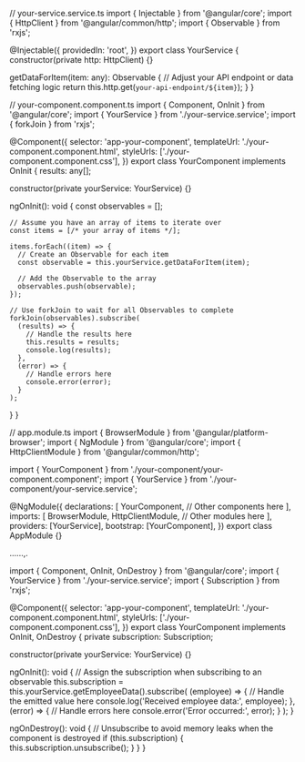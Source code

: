 // your-service.service.ts
import { Injectable } from '@angular/core';
import { HttpClient } from '@angular/common/http';
import { Observable } from 'rxjs';

@Injectable({
  providedIn: 'root',
})
export class YourService {
  constructor(private http: HttpClient) {}

  getDataForItem(item: any): Observable<any> {
    // Adjust your API endpoint or data fetching logic
    return this.http.get<any>(`your-api-endpoint/${item}`);
  }
}




// your-component.component.ts
import { Component, OnInit } from '@angular/core';
import { YourService } from './your-service.service';
import { forkJoin } from 'rxjs';

@Component({
  selector: 'app-your-component',
  templateUrl: './your-component.component.html',
  styleUrls: ['./your-component.component.css'],
})
export class YourComponent implements OnInit {
  results: any[];

  constructor(private yourService: YourService) {}

  ngOnInit(): void {
    const observables = [];

    // Assume you have an array of items to iterate over
    const items = [/* your array of items */];

    items.forEach((item) => {
      // Create an Observable for each item
      const observable = this.yourService.getDataForItem(item);

      // Add the Observable to the array
      observables.push(observable);
    });

    // Use forkJoin to wait for all Observables to complete
    forkJoin(observables).subscribe(
      (results) => {
        // Handle the results here
        this.results = results;
        console.log(results);
      },
      (error) => {
        // Handle errors here
        console.error(error);
      }
    );
  }
}




// app.module.ts
import { BrowserModule } from '@angular/platform-browser';
import { NgModule } from '@angular/core';
import { HttpClientModule } from '@angular/common/http';

import { YourComponent } from './your-component/your-component.component';
import { YourService } from './your-component/your-service.service';

@NgModule({
  declarations: [
    YourComponent,
    // Other components here
  ],
  imports: [
    BrowserModule,
    HttpClientModule,
    // Other modules here
  ],
  providers: [YourService],
  bootstrap: [YourComponent],
})
export class AppModule {}






......,.


import { Component, OnInit, OnDestroy } from '@angular/core';
import { YourService } from './your-service.service';
import { Subscription } from 'rxjs';

@Component({
  selector: 'app-your-component',
  templateUrl: './your-component.component.html',
  styleUrls: ['./your-component.component.css'],
})
export class YourComponent implements OnInit, OnDestroy {
  private subscription: Subscription;

  constructor(private yourService: YourService) {}

  ngOnInit(): void {
    // Assign the subscription when subscribing to an observable
    this.subscription = this.yourService.getEmployeeData().subscribe(
      (employee) => {
        // Handle the emitted value here
        console.log('Received employee data:', employee);
      },
      (error) => {
        // Handle errors here
        console.error('Error occurred:', error);
      }
    );
  }

  ngOnDestroy(): void {
    // Unsubscribe to avoid memory leaks when the component is destroyed
    if (this.subscription) {
      this.subscription.unsubscribe();
    }
  }
}
